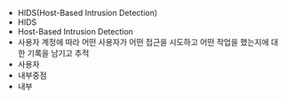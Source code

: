 - HIDS(Host-Based Intrusion Detection)
- HIDS
- Host-Based Intrusion Detection
- 사용자 계정에 따라 어떤 사용자가 어떤 접근을 시도하고 어떤 작업을 했는지에 대한 기록을 남기고 추적
- 사용자
- 내부중점
- 내부
